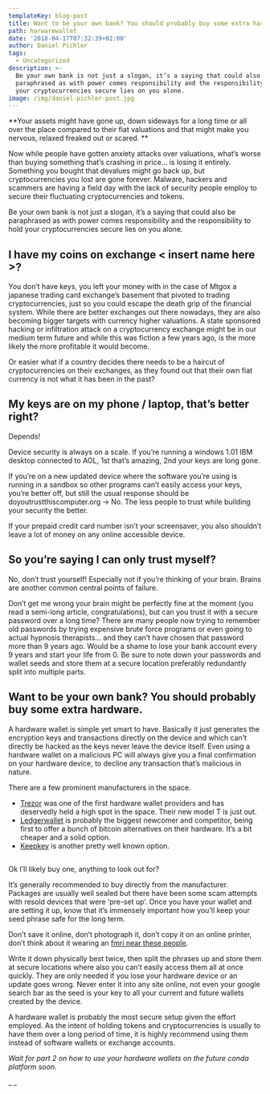 ```yaml
---
templateKey: blog-post
title: Want to be your own bank? You should probably buy some extra hardware.
path: harwarewallet
date: '2018-04-17T07:32:39+02:00'
author: Daniel Pichler
tags:
  - Uncategorized
description: >-
  Be your own bank is not just a slogan, it’s a saying that could also be
  paraphrased as with power comes responsibility and the responsibility to hold
  your cryptocurrencies secure lies on you alone.
image: /img/daniel-pichler-post.jpg
---
```

**Your assets might have gone up, down sideways for a long time or all over the place compared to their fiat valuations and that might make you nervous, relaxed freaked out or scared. 
**

Now while people have gotten anxiety attacks over valuations, what’s worse than buying something that’s crashing in price... is losing it entirely. Something you bought that devalues might go back up, but cryptocurrencies you lost are gone forever. Malware, hackers and scammers are having a field day with the lack of security people employ to secure their fluctuating cryptocurrencies and tokens.

Be your own bank is not just a slogan, it’s a saying that could also be paraphrased as with power comes responsibility and the responsibility to hold your cryptocurrencies secure lies on you alone. 

## I have my coins on exchange < insert name here >?

You don’t have keys, you left your money with in the case of Mtgox a japanese trading card exchange’s basement that pivoted to trading cryptocurrencies, just so you could escape the death grip of the financial system. While there are better exchanges out there nowadays, they are also becoming bigger targets with currency higher valuations. A state sponsored hacking or infiltration attack on a cryptocurrency exchange might be in our medium term future and while this was fiction a few years ago, is the more likely the more profitable it would become. 

Or easier what if a country decides there needs to be a haircut of cryptocurrencies on their exchanges, as they found out that their own fiat currency is not what it has been in the past? 

## My keys are on my phone / laptop, that’s better right?

Depends!

Device security is always on a scale. If you’re running a windows 1.01 IBM desktop connected to AOL, 1st that’s amazing, 2nd your keys are long gone.

If you’re on a new updated device where the software you’re using is running in a sandbox so other programs can’t easily access your keys, you’re better off, but still the usual response should be doyoutrustthiscomputer.org -> No. The less people to trust while building your security the better.

If your prepaid credit card number isn’t your screensaver, you also shouldn’t leave a lot of money on any online accessible device.

## So you’re saying I can only trust myself?

No, don’t trust yourself! Especially not if you’re thinking of your brain. Brains are another common central points of failure. 

Don’t get me wrong your brain might be perfectly fine at the moment (you read a semi-long article, congratulations), but can you trust it with a secure password over a long time? There are many people now trying to remember old passwords by trying expensive brute force programs or even going to actual hypnosis therapists… and they can’t have chosen that password more than 9 years ago. Would be a shame to lose your bank account every 9 years and start your life from 0. Be sure to note down your passwords and wallet seeds and store them at a secure location preferably redundantly split into multiple parts. 

## Want to be your own bank? You should probably buy some extra hardware.

A hardware wallet is simple yet smart to have. Basically it just generates the encryption keys and transactions directly on the device and which can’t directly be hacked as the keys never leave the device itself. Even using a hardware wallet on a malicious PC will always give you a final confirmation on your hardware device, to decline any transaction that’s malicious in nature.

There are a few prominent manufacturers in the space.

* [Trezor](https://trezor.io/) was one of the first hardware wallet providers and has deservedly held a high spot in the space. Their new model T is just out.
* [
  Ledgerwallet](https://www.ledgerwallet.com/) is probably the biggest newcomer and competitor, being first to offer a bunch of bitcoin alternatives on their hardware. It’s a bit cheaper and a solid option.
* [Keepkey](https://www.keepkey.com/) is another pretty well known option. 

## 

Ok I’ll likely buy one, anything to look out for?

It’s generally recommended to buy directly from the manufacturer. Packages are usually well sealed but there have been some scam attempts with resold devices that were ‘pre-set up’. Once you have your wallet and are setting it up, know that it’s immensely important how you’ll keep your seed phrase safe for the long term. 

Don’t save it online, don’t photograph it, don’t copy it on an online printer, don’t think about it wearing an [fmri near these people](https://thenewstack.io/mind-reading-ai-optimizes-images-reconstructed-brain-waves/). 

Write it down physically best twice, then split the phrases up and store them at secure locations where also you can’t easily access them all at once quickly. They are only needed if you lose your hardware device or an update goes wrong. Never enter it into any site online, not even your google search bar as the seed is your key to all your current and future wallets created by the device.

A hardware wallet is probably the most secure setup given the effort employed. As the intent of holding tokens and cryptocurrencies is usually to have them over a long period of time, it is highly recommend using them instead of software wallets or exchange accounts.

_Wait for part 2 on how to use your hardware wallets on the future conda platform soon._

_
_

